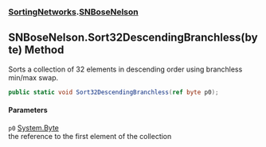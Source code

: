 ### [SortingNetworks](SortingNetworks.md 'SortingNetworks').[SNBoseNelson](SortingNetworks_SNBoseNelson.md 'SortingNetworks.SNBoseNelson')
## SNBoseNelson.Sort32DescendingBranchless(byte) Method
Sorts a collection of 32 elements in descending order using branchless min/max swap.  
```csharp
public static void Sort32DescendingBranchless(ref byte p0);
```
#### Parameters
<a name='SortingNetworks_SNBoseNelson_Sort32DescendingBranchless(byte)_p0'></a>
`p0` [System.Byte](https://docs.microsoft.com/en-us/dotnet/api/System.Byte 'System.Byte')  
the reference to the first element of the collection
  
